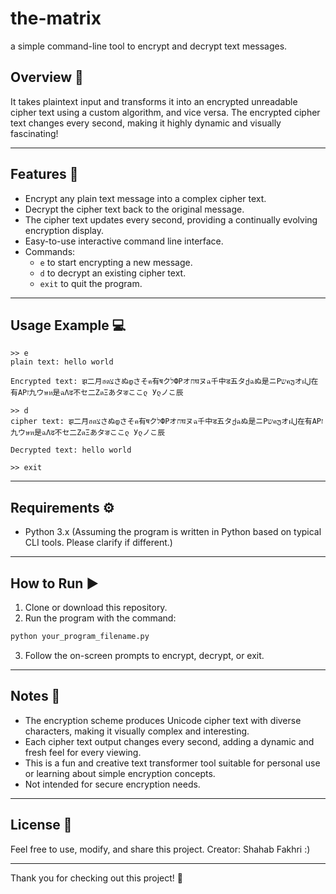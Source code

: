 # the-matrix
a simple command-line tool to encrypt and decrypt text messages.
## Overview 📝

It takes plaintext input and transforms it into an encrypted unreadable cipher text using a custom algorithm, and vice versa.
The encrypted cipher text changes every second, making it highly dynamic and visually fascinating!

---

## Features 🚀

- Encrypt any plain text message into a complex cipher text.
- Decrypt the cipher text back to the original message.
- The cipher text updates every second, providing a continually evolving encryption display.
- Easy-to-use interactive command line interface.
- Commands:
  - `e` to start encrypting a new message.
  - `d` to decrypt an existing cipher text.
  - `exit` to quit the program.

---

## Usage Example 💻

```plaintext
>> e
plain text: hello world

Encrypted text: झ二月ฮตצさぬდさそค有षクלФΡオחघヌฉ千中ड五タქฉぬ是ニΡשคუオฝل在有ΑΡז九ウษห是ฉΛढ不セ二ΖดΞあタङここლ Уლノこ辰 

>> d
cipher text: झ二月ฮตצさぬდさそค有षクלФΡオחघヌฉ千中ड五タქฉぬ是ニΡשคუオฝل在有ΑΡז九ウษห是ฉΛढ不セ二ΖดΞあタङここლ Уლノこ辰

Decrypted text: hello world 

>> exit
```

---

## Requirements ⚙️

- Python 3.x (Assuming the program is written in Python based on typical CLI tools. Please clarify if different.)

---

## How to Run ▶️

1. Clone or download this repository.
2. Run the program with the command:

```bash
python your_program_filename.py
```

3. Follow the on-screen prompts to encrypt, decrypt, or exit.

---

## Notes 🧠

- The encryption scheme produces Unicode cipher text with diverse characters, making it visually complex and interesting.
- Each cipher text output changes every second, adding a dynamic and fresh feel for every viewing.
- This is a fun and creative text transformer tool suitable for personal use or learning about simple encryption concepts.
- Not intended for secure encryption needs.

---

## License 📜

Feel free to use, modify, and share this project. Creator: Shahab Fakhri :) 

---

Thank you for checking out this project! 🎉


```
